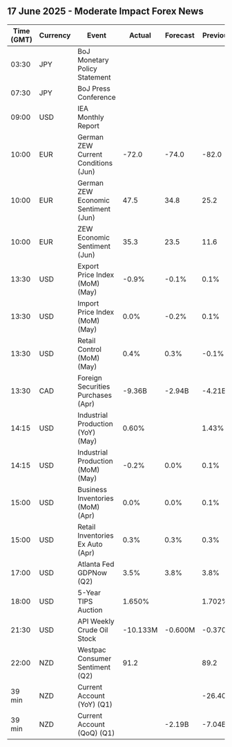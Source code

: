 ## 17 June 2025 - Moderate Impact Forex News

| Time (GMT) | Currency | Event | Actual | Forecast | Previous |
|------|----------|-------|--------|----------|----------|
| 03:30 | JPY | BoJ Monetary Policy Statement |  |  |  |
| 07:30 | JPY | BoJ Press Conference |  |  |  |
| 09:00 | USD | IEA Monthly Report |  |  |  |
| 10:00 | EUR | German ZEW Current Conditions (Jun) | -72.0 | -74.0 | -82.0 |
| 10:00 | EUR | German ZEW Economic Sentiment (Jun) | 47.5 | 34.8 | 25.2 |
| 10:00 | EUR | ZEW Economic Sentiment (Jun) | 35.3 | 23.5 | 11.6 |
| 13:30 | USD | Export Price Index (MoM) (May) | -0.9% | -0.1% | 0.1% |
| 13:30 | USD | Import Price Index (MoM) (May) | 0.0% | -0.2% | 0.1% |
| 13:30 | USD | Retail Control (MoM) (May) | 0.4% | 0.3% | -0.1% |
| 13:30 | CAD | Foreign Securities Purchases (Apr) | -9.36B | -2.94B | -4.21B |
| 14:15 | USD | Industrial Production (YoY) (May) | 0.60% |  | 1.43% |
| 14:15 | USD | Industrial Production (MoM) (May) | -0.2% | 0.0% | 0.1% |
| 15:00 | USD | Business Inventories (MoM) (Apr) | 0.0% | 0.0% | 0.1% |
| 15:00 | USD | Retail Inventories Ex Auto (Apr) | 0.3% | 0.3% | 0.3% |
| 17:00 | USD | Atlanta Fed GDPNow (Q2) | 3.5% | 3.8% | 3.8% |
| 18:00 | USD | 5-Year TIPS Auction | 1.650% |  | 1.702% |
| 21:30 | USD | API Weekly Crude Oil Stock | -10.133M | -0.600M | -0.370M |
| 22:00 | NZD | Westpac Consumer Sentiment (Q2) | 91.2 |  | 89.2 |
| 39 min | NZD | Current Account (YoY) (Q1) |  |  | -26.40B |
| 39 min | NZD | Current Account (QoQ) (Q1) |  | -2.19B | -7.04B |
